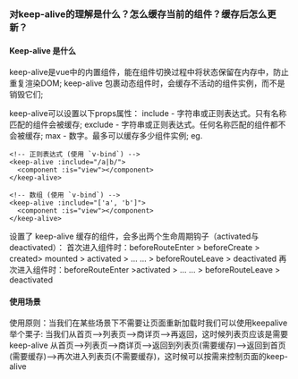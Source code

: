 ### 对keep-alive的理解是什么？怎么缓存当前的组件？缓存后怎么更新？

#### Keep-alive 是什么
  keep-alive是vue中的内置组件，能在组件切换过程中将状态保留在内存中，防止重复渲染DOM;
  keep-alive 包裹动态组件时，会缓存不活动的组件实例，而不是销毁它们;

  keep-alive可以设置以下props属性：
    include - 字符串或正则表达式。只有名称匹配的组件会被缓存;
    exclude - 字符串或正则表达式。任何名称匹配的组件都不会被缓存;
    max - 数字。最多可以缓存多少组件实例;
    eg.
    <keep-alive include="a,b">
      <component :is="view"></component>
    </keep-alive>

    <!-- 正则表达式 (使用 `v-bind`) -->
    <keep-alive :include="/a|b/">
      <component :is="view"></component>
    </keep-alive>

    <!-- 数组 (使用 `v-bind`) -->
    <keep-alive :include="['a', 'b']">
      <component :is="view"></component>
    </keep-alive>
  
  设置了 keep-alive 缓存的组件，会多出两个生命周期钩子（activated与deactivated）：
    首次进入组件时：beforeRouteEnter > beforeCreate > created> mounted > activated > ... ... > beforeRouteLeave > deactivated
    再次进入组件时：beforeRouteEnter >activated > ... ... > beforeRouteLeave > deactivated
  
#### 使用场景

  使用原则：当我们在某些场景下不需要让页面重新加载时我们可以使用keepalive
  举个栗子:
    当我们从首页–>列表页–>商详页–>再返回，这时候列表页应该是需要keep-alive
    从首页–>列表页–>商详页–>返回到列表页(需要缓存)–>返回到首页(需要缓存)–>再次进入列表页(不需要缓存)，这时候可以按需来控制页面的keep-alive